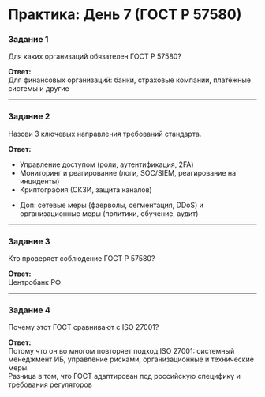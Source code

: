 # Практика: День 7 (ГОСТ Р 57580)

### Задание 1
Для каких организаций обязателен ГОСТ Р 57580?

**Ответ:**  
Для финансовых организаций: банки, страховые компании, платёжные системы и другие

---

### Задание 2
Назови 3 ключевых направления требований стандарта.

**Ответ:**  
- Управление доступом (роли, аутентификация, 2FA)
- Мониторинг и реагирование (логи, SOC/SIEM, реагирование на инциденты)  
- Криптография (СКЗИ, защита каналов)
+ Доп: сетевые меры (фаерволы, сегментация, DDoS) и организационные меры (политики, обучение, аудит) 

---

### Задание 3
Кто проверяет соблюдение ГОСТ Р 57580?

**Ответ:**  
Центробанк РФ

---

### Задание 4
Почему этот ГОСТ сравнивают с ISO 27001?

**Ответ:**  
Потому что он во многом повторяет подход ISO 27001: системный менеджмент ИБ, управление рисками, организационные и технические меры.  
Разница в том, что ГОСТ адаптирован под российскую специфику и требования регуляторов
